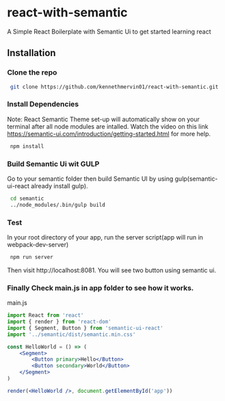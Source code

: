 # react-with-semantic
A Simple React Boilerplate with Semantic Ui to get started learning react

## Installation 

### Clone the repo
```bash
 git clone https://github.com/kennethmervin01/react-with-semantic.git 
```
### Install Dependencies 
Note: React Semantic Theme set-up will automatically show on your terminal after all node modules are intalled. Watch the video on this link https://semantic-ui.com/introduction/getting-started.html for more help.

```bash
 npm install
```

### Build Semantic Ui wit GULP
Go to your semantic folder then build Semantic UI by using gulp(semantic-ui-react already install gulp). 

```bash
 cd semantic 
 ../node_modules/.bin/gulp build
```

### Test
In your root directory of your app, run the server script(app will run in webpack-dev-server)

```bash
 npm run server
```
Then visit http://localhost:8081. You will see two button using semantic ui.


### Finally Check main.js in app folder to see how it works.
main.js

```jsx
import React from 'react'
import { render } from 'react-dom'
import { Segment, Button } from 'semantic-ui-react'
import '../semantic/dist/semantic.min.css'

const HelloWorld = () => (
	<Segment>
		<Button primary>Hello</Button>
		<Button secondary>World</Button>
	</Segment>
)

render(<HelloWorld />, document.getElementById('app'))

```
